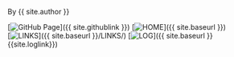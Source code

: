 By {{ site.author }}

[![GitHub Page](https://img.shields.io/badge/GitHub-298D46?style=for-the-badge&logoColor=white)]({{ site.githublink }})
[![HOME](https://img.shields.io/badge/-HOME-C6DBDA?style=for-the-badge&logoColor=green)]({{ site.baseurl }})  
[![LINKS](https://img.shields.io/badge/-LINKS-55CBCD?style=for-the-badge&logoColor=white)]({{ site.baseurl }}/LINKS/) 
[![LOG](https://img.shields.io/badge/-LOG-5778A9?style=for-the-badge&logoColor=white)]({{ site.baseurl }}{{site.loglink}})
